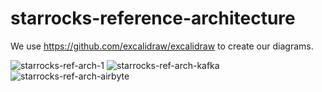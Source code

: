 # starrocks-reference-architecture

We use https://github.com/excalidraw/excalidraw to create our diagrams.

![starrocks-ref-arch-1](https://github.com/alberttwong/starrocks-reference-architecture/assets/749093/cb536502-737c-4f31-9dd6-2b00f486a870)
![starrocks-ref-arch-kafka](https://github.com/alberttwong/starrocks-reference-architecture/assets/749093/21056290-f758-4e0d-a15e-70acb07c8203)
![starrocks-ref-arch-airbyte](https://github.com/alberttwong/starrocks-reference-architecture/assets/749093/4db0e964-0e0e-4eb8-8e46-2a637eb8d26d)
